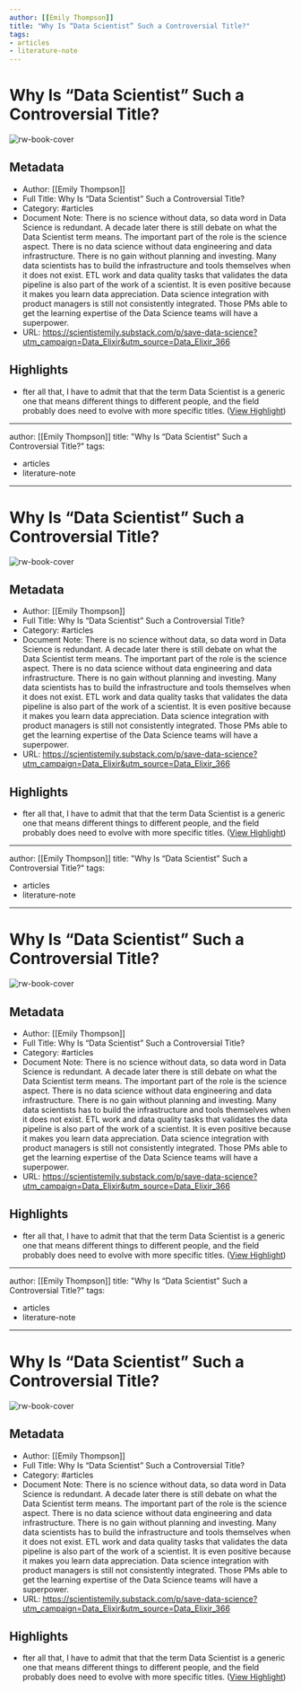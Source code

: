 ```yaml
---
author: [[Emily Thompson]]
title: "Why Is “Data Scientist” Such a Controversial Title?"
tags: 
- articles
- literature-note
---
```

# Why Is “Data Scientist” Such a Controversial Title?

![rw-book-cover](https://substackcdn.com/image/fetch/w_1200,h_600,c_limit,f_jpg,q_auto:good,fl_progressive:steep/https%3A%2F%2Fbucketeer-e05bbc84-baa3-437e-9518-adb32be77984.s3.amazonaws.com%2Fpublic%2Fimages%2Fedc01350-a3b8-42d5-869c-81244aaec134_714x338.jpeg)

## Metadata
- Author: [[Emily Thompson]]
- Full Title: Why Is “Data Scientist” Such a Controversial Title?
- Category: #articles
- Document Note: There is no science without data, so data word in Data Science is redundant.
   A decade later there is still debate on what the Data Scientist term means. The important part of the role is the science aspect. 
   There is no data science without data engineering and data infrastructure. There is no gain without planning and investing.
   Many data scientists has to build the infrastructure and tools themselves when it does not exist. 
   ETL work and data quality tasks that validates the data pipeline is also part of the work of a scientist. It is even positive because it makes you learn data appreciation.
   Data science integration with product managers is still not consistently integrated. Those PMs able to get the learning expertise of the Data Science teams will have a superpower. 
- URL: https://scientistemily.substack.com/p/save-data-science?utm_campaign=Data_Elixir&utm_source=Data_Elixir_366

## Highlights
- fter all that, I have to admit that that the term Data Scientist is a generic one that means different things to different people, and the field probably does need to evolve with more specific titles. ([View Highlight](https://read.readwise.io/read/01gs3nhz0qq3c80wbmjm1xvx6v))
---
author: [[Emily Thompson]]
title: "Why Is “Data Scientist” Such a Controversial Title?"
tags: 
- articles
- literature-note
---
# Why Is “Data Scientist” Such a Controversial Title?

![rw-book-cover](https://substackcdn.com/image/fetch/w_1200,h_600,c_limit,f_jpg,q_auto:good,fl_progressive:steep/https%3A%2F%2Fbucketeer-e05bbc84-baa3-437e-9518-adb32be77984.s3.amazonaws.com%2Fpublic%2Fimages%2Fedc01350-a3b8-42d5-869c-81244aaec134_714x338.jpeg)

## Metadata
- Author: [[Emily Thompson]]
- Full Title: Why Is “Data Scientist” Such a Controversial Title?
- Category: #articles
- Document Note: There is no science without data, so data word in Data Science is redundant.
   A decade later there is still debate on what the Data Scientist term means. The important part of the role is the science aspect. 
   There is no data science without data engineering and data infrastructure. There is no gain without planning and investing.
   Many data scientists has to build the infrastructure and tools themselves when it does not exist. 
   ETL work and data quality tasks that validates the data pipeline is also part of the work of a scientist. It is even positive because it makes you learn data appreciation.
   Data science integration with product managers is still not consistently integrated. Those PMs able to get the learning expertise of the Data Science teams will have a superpower. 
- URL: https://scientistemily.substack.com/p/save-data-science?utm_campaign=Data_Elixir&utm_source=Data_Elixir_366

## Highlights
- fter all that, I have to admit that that the term Data Scientist is a generic one that means different things to different people, and the field probably does need to evolve with more specific titles. ([View Highlight](https://read.readwise.io/read/01gs3nhz0qq3c80wbmjm1xvx6v))
---
author: [[Emily Thompson]]
title: "Why Is “Data Scientist” Such a Controversial Title?"
tags: 
- articles
- literature-note
---
# Why Is “Data Scientist” Such a Controversial Title?

![rw-book-cover](https://substackcdn.com/image/fetch/w_1200,h_600,c_limit,f_jpg,q_auto:good,fl_progressive:steep/https%3A%2F%2Fbucketeer-e05bbc84-baa3-437e-9518-adb32be77984.s3.amazonaws.com%2Fpublic%2Fimages%2Fedc01350-a3b8-42d5-869c-81244aaec134_714x338.jpeg)

## Metadata
- Author: [[Emily Thompson]]
- Full Title: Why Is “Data Scientist” Such a Controversial Title?
- Category: #articles
- Document Note: There is no science without data, so data word in Data Science is redundant.
   A decade later there is still debate on what the Data Scientist term means. The important part of the role is the science aspect. 
   There is no data science without data engineering and data infrastructure. There is no gain without planning and investing.
   Many data scientists has to build the infrastructure and tools themselves when it does not exist. 
   ETL work and data quality tasks that validates the data pipeline is also part of the work of a scientist. It is even positive because it makes you learn data appreciation.
   Data science integration with product managers is still not consistently integrated. Those PMs able to get the learning expertise of the Data Science teams will have a superpower. 
- URL: https://scientistemily.substack.com/p/save-data-science?utm_campaign=Data_Elixir&utm_source=Data_Elixir_366

## Highlights
- fter all that, I have to admit that that the term Data Scientist is a generic one that means different things to different people, and the field probably does need to evolve with more specific titles. ([View Highlight](https://read.readwise.io/read/01gs3nhz0qq3c80wbmjm1xvx6v))
---
author: [[Emily Thompson]]
title: "Why Is “Data Scientist” Such a Controversial Title?"
tags: 
- articles
- literature-note
---
# Why Is “Data Scientist” Such a Controversial Title?

![rw-book-cover](https://substackcdn.com/image/fetch/w_1200,h_600,c_limit,f_jpg,q_auto:good,fl_progressive:steep/https%3A%2F%2Fbucketeer-e05bbc84-baa3-437e-9518-adb32be77984.s3.amazonaws.com%2Fpublic%2Fimages%2Fedc01350-a3b8-42d5-869c-81244aaec134_714x338.jpeg)

## Metadata
- Author: [[Emily Thompson]]
- Full Title: Why Is “Data Scientist” Such a Controversial Title?
- Category: #articles
- Document Note: There is no science without data, so data word in Data Science is redundant.
   A decade later there is still debate on what the Data Scientist term means. The important part of the role is the science aspect. 
   There is no data science without data engineering and data infrastructure. There is no gain without planning and investing.
   Many data scientists has to build the infrastructure and tools themselves when it does not exist. 
   ETL work and data quality tasks that validates the data pipeline is also part of the work of a scientist. It is even positive because it makes you learn data appreciation.
   Data science integration with product managers is still not consistently integrated. Those PMs able to get the learning expertise of the Data Science teams will have a superpower. 
- URL: https://scientistemily.substack.com/p/save-data-science?utm_campaign=Data_Elixir&utm_source=Data_Elixir_366

## Highlights
- fter all that, I have to admit that that the term Data Scientist is a generic one that means different things to different people, and the field probably does need to evolve with more specific titles. ([View Highlight](https://read.readwise.io/read/01gs3nhz0qq3c80wbmjm1xvx6v))
